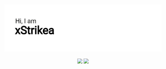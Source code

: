 ![Banner](image/banner.png)
---
<p align="center">
  <img src="https://github-readme-stats.vercel.app/api?username=xStrikea&show_icons=true&theme=tokyonight&line_height=27">
  <img src="https://github-readme-stats.vercel.app/api/top-langs/?username=xStrikea&theme=radical">
</p>